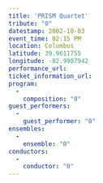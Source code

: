 ```yaml
---
title: 'PRISM Quartet'
tribute: "0"
datestamp: 2002-10-03
event_time: 02:15 PM
location: Columbus
latitude: 39.9611755
longitude: -82.9987942
performance_url: 
ticket_information_url: 
program: 
  -
    composition: "0"
guest_performers: 
  -
    guest_performer: "0"
ensembles: 
  -
    ensemble: "0"
conductors: 
  -
    conductor: "0"
---
```

